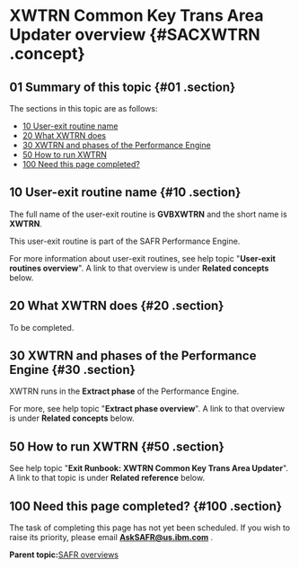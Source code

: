 # XWTRN Common Key Trans Area Updater overview {#SACXWTRN .concept}

## 01 Summary of this topic {#01 .section}

The sections in this topic are as follows:

-   [10 User-exit routine name](SACXWTRN.md#10)
-   [20 What XWTRN does](SACXWTRN.md#20)
-   [30 XWTRN and phases of the Performance Engine](SACXWTRN.md#30)
-   [50 How to run XWTRN](SACXWTRN.md#50)
-   [100 Need this page completed?](SACXWTRN.md#100)

## 10 User-exit routine name {#10 .section}

The full name of the user-exit routine is **GVBXWTRN** and the short name is **XWTRN**.

This user-exit routine is part of the SAFR Performance Engine.

For more information about user-exit routines, see help topic "**User-exit routines overview**". A link to that overview is under **Related concepts** below.

## 20 What XWTRN does {#20 .section}

To be completed.

## 30 XWTRN and phases of the Performance Engine {#30 .section}

XWTRN runs in the **Extract phase** of the Performance Engine.

For more, see help topic "**Extract phase overview**". A link to that overview is under **Related concepts** below.

## 50 How to run XWTRN {#50 .section}

See help topic "**Exit Runbook: XWTRN Common Key Trans Area Updater**". A link to that topic is under **Related reference** below.

## 100 Need this page completed? {#100 .section}

The task of completing this page has not yet been scheduled. If you wish to raise its priority, please email **AskSAFR@us.ibm.com** .

**Parent topic:**[SAFR overviews](../html/AAR450Overviews.md)

